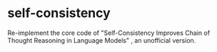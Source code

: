 # self-consistency
Re-implement the core code of "Self-Consistency Improves Chain of Thought Reasoning in Language Models" , an unofficial version.
